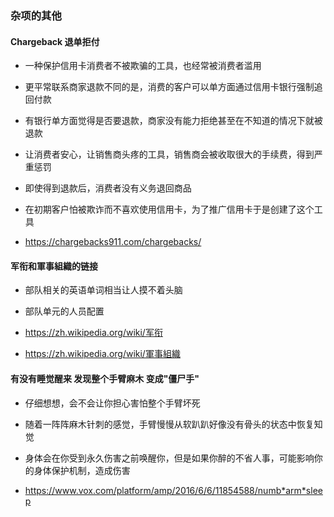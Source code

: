 ### 杂项的其他

#### Chargeback 退单拒付
* 一种保护信用卡消费者不被欺骗的工具，也经常被消费者滥用
* 更平常联系商家退款不同的是，消费的客户可以单方面通过信用卡银行强制追回付款
* 有银行单方面觉得是否要退款，商家没有能力拒绝甚至在不知道的情况下就被退款
* 让消费者安心，让销售商头疼的工具，销售商会被收取很大的手续费，得到严重惩罚
* 即使得到退款后，消费者没有义务退回商品
* 在初期客户怕被欺诈而不喜欢使用信用卡，为了推广信用卡于是创建了这个工具

* https://chargebacks911.com/chargebacks/


#### 军衔和軍事組織的链接
* 部队相关的英语单词相当让人摸不着头脑
* 部队单元的人员配置

* https://zh.wikipedia.org/wiki/军衔
* https://zh.wikipedia.org/wiki/軍事組織

#### 有没有睡觉醒来 发现整个手臂麻木 变成"僵尸手"
* 仔细想想，会不会让你担心害怕整个手臂坏死
* 随着一阵阵麻木针刺的感觉，手臂慢慢从软趴趴好像没有骨头的状态中恢复知觉
* 身体会在你受到永久伤害之前唤醒你，但是如果你醉的不省人事，可能影响你的身体保护机制，造成伤害

* https://www.vox.com/platform/amp/2016/6/6/11854588/numb*arm*sleep